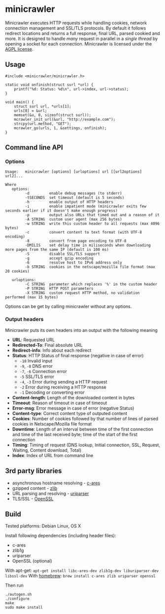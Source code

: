 minicrawler
===========

Minicrawler executes HTTP requests while handling cookies, network connection management and SSL/TLS protocols. By default it follows redirect locations and returns a full response, final URL, parsed cookied and more. It is designed to handle *many* request in parallel in a *single thread* by opening a socket for each connection. Minicrawler is licensed under the [AGPL license](license.txt).

## Usage

```
#include <minicrawler/minicrawler.h>

static void onfinish(struct surl *url) {
	printf("%d: Status: %d\n", url->index, url->status);
}

void main() {
	struct surl url, *urls[1];
	urls[0] = &url;
	memset(&u, 0, sizeof(struct surl));
	mcrawler_init_url(&url, "http://example.com");
	strcpy(url.method, "GET");
	mcrawler_go(urls, 1, &settings, onfinish);
}
```

## Command line API

### Options

```
Usage:   minicrawler [options] [urloptions] url [[url2options] url2]...

Where
   options:
         -d         enable debug messages (to stderr)
         -tSECONDS  set timeout (default is 5 seconds)
         -h         enable output of HTTP headers
         -i         enable impatient mode (minicrawler exits few seconds earlier if it doesn't make enough progress)
         -p         output also URLs that timed out and a reason of it
         -A STRING  custom user agent (max 256 bytes)
         -w STRING  write this custom header to all requests (max 4096 bytes)
         -c         convert content to text format (with UTF-8 encoding)
         -8         convert from page encoding to UTF-8
         -DMILIS    set delay time in miliseconds when downloading more pages from the same IP (default is 100 ms)
         -S         disable SSL/TLS support
         -g         accept gzip encoding
         -6         resolve host to IPv6 address only
         -b STRING  cookies in the netscape/mozilla file format (max 20 cookies)

   urloptions:
         -C STRING  parameter which replaces '%' in the custom header
         -P STRING  HTTP POST parameters
         -X STRING  custom request HTTP method, no validation performed (max 15 bytes)
```
Options can be get by calling minicrawler without any options.


### Output headers

Minicrawler puts its own headers into an output with the following meaning

 * **URL**: Requested URL
 * **Redirected-To**: Final absolute URL
 * **Redirect-info**: Info about each redirect
 * **Status**: HTTP Status of final response (negative in case of error)
   * `-10` Invalid input
   * `-9`, `-8` DNS error
   * `-7`, `-6` Connection error
   * `-5` SSL/TLS error
   * `-4`, `-3` Error during sending a HTTP request
   * `-2` Error during receiving a HTTP response
   * `-1` Decoding or converting error
 * **Content-length**: Length of the downloaded content in bytes
 * **Timeout**: Reason of timeout in case of timeout
 * **Error-msg**: Error message in case of error (negative Status)
 * **Content-type**: Correct content type of outputed content
 * **Cookies**: Number of cookies followed by that number of lines of parsed cookies in Netscape/Mozilla file format
 * **Downtime**: Length of an interval between time of the first connection and time of the last received byte; time of the start of the first connection
 * **Timing**: Timing of request (DNS lookup, Initial connection, SSL, Request, Waiting, Content download, Total)
 * **Index**: Index of URL from command line

## 3rd party libraries

 * asynchronous hostname resolving - [c-ares](http://c-ares.haxx.se/)
 * gzipped content - [zlib](http://zlib.net/)
 * URL parsing and resolving - [uriparser](http://uriparser.sourceforge.net/)
 * TLS/SSL - [OpenSSL](https://www.openssl.org/)

## Build

Tested platforms: Debian Linux, OS X

Install following dependencies (including header files):
 * c-ares
 * zlib1g
 * uriparser
 * OpenSSL (optional)

With apt-get: `apt-get install libc-ares-dev zlib1g-dev liburiparser-dev libssl-dev`
With [homebrew](http://brew.sh/): `brew install c-ares zlib uriparser openssl`

Then run
```
./autogen.sh
./configure
make
sudo make install
```
